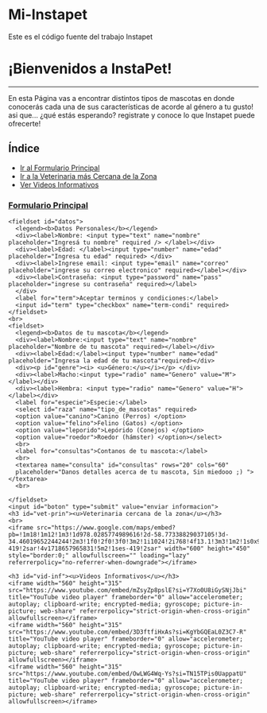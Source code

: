 # Mi-Instapet
Este es el código fuente del trabajo Instapet
<!DOCTYPE html>
<html lang="es-AR">

<head>
  <meta charset="UTF-8" />
  <meta name="viewport" content="width=device-width, initial-scale=1.0" />
  <title>Instapet</title>
  <link rel="stylesheet" href="estilaco.css">
</head>

<body>
  <h1>¡Bienvenidos a InstaPet!</h1>
  <hr>
  <p>En esta Página vas a encontrar distintos tipos de mascotas en donde conocerás cada una de sus características de acorde al género a tu gusto! asi que... ¿qué estás esperando? registrate y conoce lo que Instapet puede ofrecerte!
  </p>

<h2>Índice</h2>
  <nav>
  <ul>
    <li><a href="#form-prin">Ir al Formulario Principal</a></li>
    <li><a href="#vet-prin">Ir a la Veterinaria más Cercana de la Zona </a></li>
    <li><a href="#vid-inf">Ver Videos Informativos</a></li>
  </ul>
</nav>
  <h3 id="form-prin"><u>Formulario Principal</u></h2>
  <form action="https://formspree.io/f/xrgnnvob" method="POST">

    <fieldset id="datos">
      <legend><b>Datos Personales</b></legend>
      <div><label>Nombre: <input type="text" name="nombre" placeholder="Ingresá tu nombre" required /> </label></div>
      <div><label>Edad: </label><input type="number" name="edad" placeholder="Ingresa tu edad" required> </div>
      <div><label>Ingrese email: <input type="email" name="correo" placeholder="ingrese su correo electronico" required></label></div>
      <div><label>Contraseña: <input type="password" name="pass" placeholder="ingrese su contraseña" required></label>
      </div>
      <label for="term">Aceptar terminos y condiciones:</label>
      <input id="term" type="checkbox" name="term-condi" required>
    </fieldset>
    <br>
    <fieldset>
      <legend><b>Datos de tu mascota</b></legend>
      <div><label>Nombre:<input type="text" name="nombre" placeholder="Nombre de tu mascota" required></label></div>
      <div><label>Edad:</label><input type="number" name="edad" placeholder="Ingresa la edad de tu mascota"required></div>
      <div><p id="genre"><i> <u>Género:</u></i></p> </div>
      <div><label>Macho:<input type="radio" name="Genero" value="M"></label></div>
      <div><label>Hembra: <input type="radio" name="Genero" value="H"></label></div>
      <label for="especie">Especie:</label>
      <select id="raza" name="tipo_de_mascotas" required>
      <option value="canino">Canino (Perros) </option>
      <option value="felino">Felino (Gatos) </option>
      <option value="leporido">Lepórido (Conejos) </option>
      <option value="roedor">Roedor (hámster) </option></select>
      <br>
      <label for="consultas">Contanos de tu mascota:</label>
      <br>
      <textarea name="consulta" id="consultas" rows="20" cols="60"
      placeholder="Danos detalles acerca de tu mascota, Sin miedooo ;) "></textarea>
      <br>

    </fieldset>
    <input id="boton" type="submit" value="enviar informacion">
    <h3 id="vet-prin"><u>Veterinaria cercana de la zona</u></h3>
    <br>
    <iframe src="https://www.google.com/maps/embed?pb=!1m18!1m12!1m3!1d978.0285774989616!2d-58.77338829037105!3d-34.46019652244244!2m3!1f0!2f0!3f0!3m2!1i1024!2i768!4f13.1!3m3!1m2!1s0x95bc98da912c8069%3A0x553f6a35717a5ee4!2sveterinaria%20basht!5e0!3m2!1ses-419!2sar!4v1718657965831!5m2!1ses-419!2sar" width="600" height="450" style="border:0;" allowfullscreen="" loading="lazy" referrerpolicy="no-referrer-when-downgrade"></iframe>

    <h3 id="vid-inf"><u>Videos Informativos</u></h3>
    <iframe width="560" height="315" src="https://www.youtube.com/embed/mZsyZp8pslE?si=Y7Xo0U8iGySNjJbi" title="YouTube video player" frameborder="0" allow="accelerometer; autoplay; clipboard-write; encrypted-media; gyroscope; picture-in-picture; web-share" referrerpolicy="strict-origin-when-cross-origin" allowfullscreen></iframe>
    <iframe width="560" height="315" src="https://www.youtube.com/embed/3D3ftfiHxAs?si=KgYbGQEaL0Z3C7-R" title="YouTube video player" frameborder="0" allow="accelerometer; autoplay; clipboard-write; encrypted-media; gyroscope; picture-in-picture; web-share" referrerpolicy="strict-origin-when-cross-origin" allowfullscreen></iframe>
    <iframe width="560" height="315" src="https://www.youtube.com/embed/OwLWG4Wq-Ys?si=TN15TPis0UappatU" title="YouTube video player" frameborder="0" allow="accelerometer; autoplay; clipboard-write; encrypted-media; gyroscope; picture-in-picture; web-share" referrerpolicy="strict-origin-when-cross-origin" allowfullscreen></iframe>
  </form>

</body>

</html>
